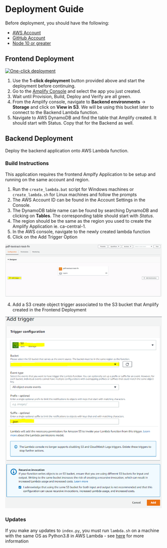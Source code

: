 # Deployment Guide
Before deployment, you should have the following: 

* [AWS Account](https://aws.amazon.com/account/)
* [GitHub Account](https://github.com)
* [Node 10 or greater](https://nodejs.org/en/download/)

## Frontend Deployment

[![One-click deployment](https://oneclick.amplifyapp.com/button.svg)](https://console.aws.amazon.com/amplify/home#/deploy?repo=https://github.com/UBC-CIC/uoft_textract_frontend)

1) Use the __1-click deployment__ button provided above and start the deployment before continuing. 
2) Go to the [Amplify Console](https://aws.amazon.com/amplify/console/) and select the app you just created. 
3) Wait until Provision, Build, Deploy and Verify are all green.
4) From the Amplify console, navigate to __Backend environments__ -> __Storage__ and click on __View in S3__. We will be using this bucket later to connect to the Backend Lambda function. 
5) Navigate to AWS DynamoDB and find the table that Amplify created. It should start with Status. Copy that for the Backend as well. 

## Backend Deployment
Deploy the backend application onto AWS Lambda function.
### Build Instructions 
This application requires the frontend Amplfy Application to be setup and running on the same account and region. 
1. Run the `create_lambda.bat` script for Windows machines or `create_lambda.sh` for Linux machines and follow the prompts 
2. The AWS Account ID can be found in the Account Settings in the Console. 
3. The DynamoDB table name can be found by searching DynamoDB and clicking on __Tables__. The corresponding table should start with _Status_. 
4. The region should be the same as the region you used to create the Amplify Application ie. ca-central-1. 
3. In the AWS console, navigate to the newly created lambda function
4. Click on the Add Trigger Option 

![Add Trigger](public/lambda_trigger.PNG)

4. Add a S3 create object trigger associated to the S3 bucket that Amplify created in the Frontend Deployment

![Trigger Configuration](public/lambda_trigger_2.PNG)

### Updates
If you make any updates to `index.py`, you must run `lambda.sh` on a machine with the same OS as Python3.8 in AWS Lambda 
    - see [here](https://docs.aws.amazon.com/lambda/latest/dg/lambda-python.html) for more information
